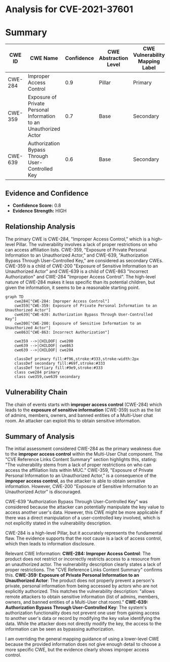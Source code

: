 # Analysis for CVE-2021-37601

# Summary
| CWE ID | CWE Name | Confidence | CWE Abstraction Level | CWE Vulnerability Mapping Label | CWE-Vulnerability Mapping Notes |
|---|---|---|---|---|---|
| CWE-284 | Improper Access Control | 0.9 | Pillar | Primary | Discouraged |
| CWE-359 | Exposure of Private Personal Information to an Unauthorized Actor | 0.7 | Base | Secondary | Allowed |
| CWE-639 | Authorization Bypass Through User-Controlled Key | 0.6 | Base | Secondary | Allowed |
## Evidence and Confidence

*   **Confidence Score:** 0.8
*   **Evidence Strength:** HIGH

## Relationship Analysis
The primary CWE is CWE-284, "Improper Access Control," which is a high-level Pillar. The vulnerability involves a lack of proper restrictions on who can access affiliation lists. CWE-359, "Exposure of Private Personal Information to an Unauthorized Actor," and CWE-639, "Authorization Bypass Through User-Controlled Key," are considered as secondary CWEs. CWE-359 is a child of CWE-200 "Exposure of Sensitive Information to an Unauthorized Actor" and CWE-639 is a child of CWE-863 "Incorrect Authorization" and CWE-284 "Improper Access Control". The high-level nature of CWE-284 makes it less specific than its potential children, but given the information, it seems to be a reasonable starting point.

```mermaid
graph TD
    cwe284["CWE-284: Improper Access Control"]
    cwe359["CWE-359: Exposure of Private Personal Information to an Unauthorized Actor"]
    cwe639["CWE-639: Authorization Bypass Through User-Controlled Key"]
    cwe200["CWE-200: Exposure of Sensitive Information to an Unauthorized Actor"]
    cwe863["CWE-863: Incorrect Authorization"]
    
    cwe359 -->|CHILDOF| cwe200
    cwe639 -->|CHILDOF| cwe863
    cwe639 -->|CHILDOF| cwe284
    
    classDef primary fill:#f96,stroke:#333,stroke-width:2px
    classDef secondary fill:#69f,stroke:#333
    classDef tertiary fill:#9e9,stroke:#333
    class cwe284 primary
    class cwe359,cwe639 secondary
```

## Vulnerability Chain
The chain of events starts with **improper access control** (CWE-284) which leads to the **exposure of sensitive information** (CWE-359) such as the list of admins, members, owners, and banned entities of a Multi-User chat room. An attacker can exploit this to obtain sensitive information.

## Summary of Analysis
The initial assessment considered CWE-284 as the primary weakness due to the **improper access control** within the Multi-User Chat component. The "CVE Reference Links Content Summary" section highlights this, stating: "The vulnerability stems from a lack of proper restrictions on who can access the affiliation lists within MUC." CWE-359, "Exposure of Private Personal Information to an Unauthorized Actor," is a consequence of the **improper access control**, as the attacker is able to obtain sensitive information. However, CWE-200 "Exposure of Sensitive Information to an Unauthorized Actor" is discouraged.

CWE-639 "Authorization Bypass Through User-Controlled Key" was considered because the attacker can potentially manipulate the key value to access another user's data. However, this CWE might be more applicable if there was a direct manipulation of a user-controlled key involved, which is not explicitly stated in the vulnerability description.

CWE-284 is a high-level Pillar, but it accurately represents the fundamental flaw. The evidence supports that the root cause is a lack of access control, which then leads to information disclosure.

Relevant CWE Information:
**CWE-284: Improper Access Control**:
The product does not restrict or incorrectly restricts access to a resource from an unauthorized actor. The vulnerability description clearly states a lack of proper restrictions. The "CVE Reference Links Content Summary" confirms this.
**CWE-359: Exposure of Private Personal Information to an Unauthorized Actor**:
The product does not properly prevent a person's private, personal information from being accessed by actors who are not explicitly authorized. This matches the vulnerability description: "allows remote attackers to obtain sensitive information (list of admins, members, owners, and banned entities of a Multi-User chat room)."
**CWE-639: Authorization Bypass Through User-Controlled Key**:
The system's authorization functionality does not prevent one user from gaining access to another user's data or record by modifying the key value identifying the data. While the attacker does not directly modify the key, the access to the information can be seen as bypassing authorization.

I am overriding the general mapping guidance of using a lower-level CWE because the provided information does not give enough detail to choose a more specific CWE, but the evidence clearly shows improper access control.
